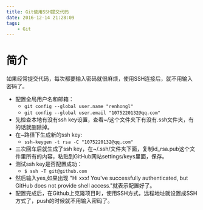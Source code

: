 ```yaml
---
title: Git使用SSH提交代码
date: 2016-12-14 21:28:09
tags:
    - Git
---
```


# 简介

如果经常提交代码，每次都要输入密码就很麻烦，使用SSH连接后，就不用输入密码了。

- 配置全局用户名和邮箱：
	- `git config --global user.name "renhongl"`
	- `git config --global user.email "1075220132@qq.com"`
- 先检查本地有没有ssh key设置，查看~/这个文件夹下有没有.ssh文件夹，有的话就删除掉。
- 在~路径下生成新的ssh key:
	- `ssh-keygen -t rsa -C "1075220132@qq.com"`
- 三次回车后就生成了ssh key，在~/.ssh/文件夹下面，复制id_rsa.pub这个文件里所有的内容，粘贴到GitHub网站settings/keys里面，保存。
- 测试ssh key是否配置成功：
	- `$ ssh -T git@github.com`
- 然后输入yes,如果出现 "Hi xxx! You've successfully authenticated, but GitHub does not provide shell access."就表示配置好了。
- 配置完成后，在Github上克隆项目时，使用SSH方式，远程地址就设置成SSH方式了，push的时候就不用输入密码了。